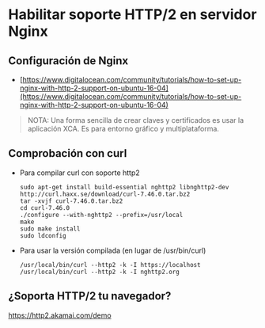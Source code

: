 # Habilitar soporte HTTP/2 en servidor Nginx

## Configuración de Nginx

* [https://www.digitalocean.com/community/tutorials/how-to-set-up-nginx-with-http-2-support-on-ubuntu-16-04](https://www.digitalocean.com/community/tutorials/how-to-set-up-nginx-with-http-2-support-on-ubuntu-16-04)

> NOTA: Una forma sencilla de crear claves y certificados es usar la aplicación XCA. Es para entorno gráfico y multiplataforma.

## Comprobación con curl

* Para compilar curl con soporte http2
  ```
  sudo apt-get install build-essential nghttp2 libnghttp2-dev 
  http://curl.haxx.se/download/curl-7.46.0.tar.bz2
  tar -xvjf curl-7.46.0.tar.bz2
  cd curl-7.46.0
  ./configure --with-nghttp2 --prefix=/usr/local
  make
  sudo make install
  sudo ldconfig
  ```
* Para usar la versión compilada \(en lugar de /usr/bin/curl\)
  ```
  /usr/local/bin/curl --http2 -k -I https://localhost
  /usr/local/bin/curl --http2 -k -I nghttp2.org
  ```

## ¿Soporta HTTP/2 tu navegador?

https://http2.akamai.com/demo



